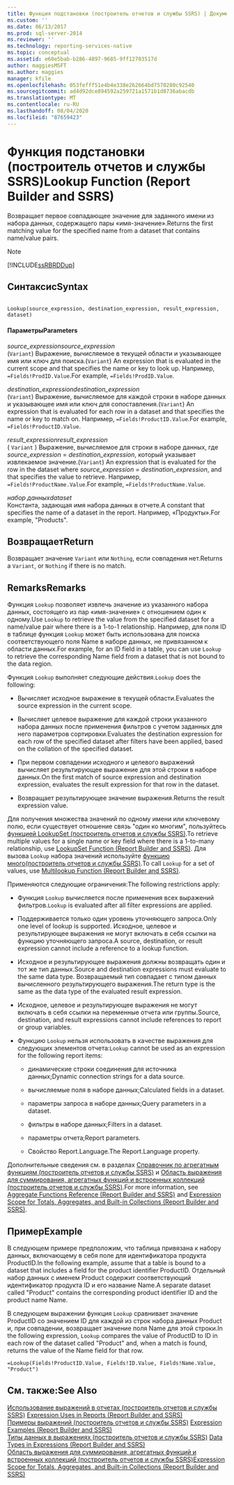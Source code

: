 ```yaml
---
title: Функция подстановки (построитель отчетов и службы SSRS) | Документы Майкрософт
ms.custom: ''
ms.date: 06/13/2017
ms.prod: sql-server-2014
ms.reviewer: ''
ms.technology: reporting-services-native
ms.topic: conceptual
ms.assetid: e60e5bab-b286-4897-9685-9ff12703517d
author: maggiesMSFT
ms.author: maggies
manager: kfile
ms.openlocfilehash: 053fefff51e4b4e338e262664bd7570280c92540
ms.sourcegitcommit: ad4d92dce894592a259721a1571b1d8736abacdb
ms.translationtype: MT
ms.contentlocale: ru-RU
ms.lasthandoff: 08/04/2020
ms.locfileid: "87659423"
---
```

# <a name="lookup-function-report-builder-and-ssrs"></a><span data-ttu-id="d9685-102">Функция подстановки (построитель отчетов и службы SSRS)</span><span class="sxs-lookup"><span data-stu-id="d9685-102">Lookup Function (Report Builder and SSRS)</span></span>
  <span data-ttu-id="d9685-103">Возвращает первое совпадающее значение для заданного имени из набора данных, содержащего пары «имя-значение».</span><span class="sxs-lookup"><span data-stu-id="d9685-103">Returns the first matching value for the specified name from a dataset that contains name/value pairs.</span></span>  
  
> [!NOTE]  
>  [!INCLUDE[ssRBRDDup](../../includes/ssrbrddup-md.md)]  
  
## <a name="syntax"></a><span data-ttu-id="d9685-104">Синтаксис</span><span class="sxs-lookup"><span data-stu-id="d9685-104">Syntax</span></span>  
  
```  
  
Lookup(source_expression, destination_expression, result_expression, dataset)  
```  
  
#### <a name="parameters"></a><span data-ttu-id="d9685-105">Параметры</span><span class="sxs-lookup"><span data-stu-id="d9685-105">Parameters</span></span>  
 <span data-ttu-id="d9685-106">*source_expression*</span><span class="sxs-lookup"><span data-stu-id="d9685-106">*source_expression*</span></span>  
 <span data-ttu-id="d9685-107">(`Variant`) Выражение, вычисляемое в текущей области и указывающее имя или ключ для поиска.</span><span class="sxs-lookup"><span data-stu-id="d9685-107">(`Variant`) An expression that is evaluated in the current scope and that specifies the name or key to look up.</span></span> <span data-ttu-id="d9685-108">Например, `=Fields!ProdID.Value`.</span><span class="sxs-lookup"><span data-stu-id="d9685-108">For example, `=Fields!ProdID.Value`.</span></span>  
  
 <span data-ttu-id="d9685-109">*destination_expression*</span><span class="sxs-lookup"><span data-stu-id="d9685-109">*destination_expression*</span></span>  
 <span data-ttu-id="d9685-110">(`Variant`) Выражение, вычисляемое для каждой строки в наборе данных и указывающее имя или ключ для сопоставления.</span><span class="sxs-lookup"><span data-stu-id="d9685-110">(`Variant`) An expression that is evaluated for each row in a dataset and that specifies the name or key to match on.</span></span> <span data-ttu-id="d9685-111">Например, `=Fields!ProductID.Value`.</span><span class="sxs-lookup"><span data-stu-id="d9685-111">For example, `=Fields!ProductID.Value`.</span></span>  
  
 <span data-ttu-id="d9685-112">*result_expression*</span><span class="sxs-lookup"><span data-stu-id="d9685-112">*result_expression*</span></span>  
 <span data-ttu-id="d9685-113">( `Variant` ) Выражение, вычисляемое для строки в наборе данных, где *source_expression*  =  *destination_expression*, который указывает извлекаемое значение.</span><span class="sxs-lookup"><span data-stu-id="d9685-113">(`Variant`) An expression that is evaluated for the row in the dataset where *source_expression* = *destination_expression*, and that specifies the value to retrieve.</span></span> <span data-ttu-id="d9685-114">Например, `=Fields!ProductName.Value`.</span><span class="sxs-lookup"><span data-stu-id="d9685-114">For example, `=Fields!ProductName.Value`.</span></span>  
  
 <span data-ttu-id="d9685-115">*набор данных*</span><span class="sxs-lookup"><span data-stu-id="d9685-115">*dataset*</span></span>  
 <span data-ttu-id="d9685-116">Константа, задающая имя набора данных в отчете.</span><span class="sxs-lookup"><span data-stu-id="d9685-116">A constant that specifies the name of a dataset in the report.</span></span> <span data-ttu-id="d9685-117">Например, «Продукты».</span><span class="sxs-lookup"><span data-stu-id="d9685-117">For example, "Products".</span></span>  
  
## <a name="return"></a><span data-ttu-id="d9685-118">Возвращает</span><span class="sxs-lookup"><span data-stu-id="d9685-118">Return</span></span>  
 <span data-ttu-id="d9685-119">Возвращает значение `Variant` или `Nothing`, если совпадения нет.</span><span class="sxs-lookup"><span data-stu-id="d9685-119">Returns a `Variant`, or `Nothing` if there is no match.</span></span>  
  
## <a name="remarks"></a><span data-ttu-id="d9685-120">Remarks</span><span class="sxs-lookup"><span data-stu-id="d9685-120">Remarks</span></span>  
 <span data-ttu-id="d9685-121">Функция `Lookup` позволяет извлечь значение из указанного набора данных, состоящего из пар «имя-значение» с отношением один к одному.</span><span class="sxs-lookup"><span data-stu-id="d9685-121">Use `Lookup` to retrieve the value from the specified dataset for a name/value pair where there is a 1-to-1 relationship.</span></span> <span data-ttu-id="d9685-122">Например, для поля ID в таблице функция `Lookup` может быть использована для поиска соответствующего поля Name в наборе данных, не привязанном к области данных.</span><span class="sxs-lookup"><span data-stu-id="d9685-122">For example, for an ID field in a table, you can use `Lookup` to retrieve the corresponding Name field from a dataset that is not bound to the data region.</span></span>  
  
 <span data-ttu-id="d9685-123">Функция `Lookup` выполняет следующие действия.</span><span class="sxs-lookup"><span data-stu-id="d9685-123">`Lookup` does the following:</span></span>  
  
-   <span data-ttu-id="d9685-124">Вычисляет исходное выражение в текущей области.</span><span class="sxs-lookup"><span data-stu-id="d9685-124">Evaluates the source expression in the current scope.</span></span>  
  
-   <span data-ttu-id="d9685-125">Вычисляет целевое выражение для каждой строки указанного набора данных после применения фильтров с учетом заданных для него параметров сортировки.</span><span class="sxs-lookup"><span data-stu-id="d9685-125">Evaluates the destination expression for each row of the specified dataset after filters have been applied, based on the collation of the specified dataset.</span></span>  
  
-   <span data-ttu-id="d9685-126">При первом совпадении исходного и целевого выражений вычисляет результирующее выражение для этой строки в наборе данных.</span><span class="sxs-lookup"><span data-stu-id="d9685-126">On the first match of source expression and destination expression, evaluates the result expression for that row in the dataset.</span></span>  
  
-   <span data-ttu-id="d9685-127">Возвращает результирующее значение выражения.</span><span class="sxs-lookup"><span data-stu-id="d9685-127">Returns the result expression value.</span></span>  
  
 <span data-ttu-id="d9685-128">Для получения множества значений по одному имени или ключевому полю, если существует отношение связь "один ко многим", пользуйтесь [функцией LookupSet (построитель отчетов и службы SSRS)](report-builder-functions-lookupset-function.md).</span><span class="sxs-lookup"><span data-stu-id="d9685-128">To retrieve multiple values for a single name or key field where there is a 1-to-many relationship, use [LookupSet Function &#40;Report Builder and SSRS&#41;](report-builder-functions-lookupset-function.md).</span></span> <span data-ttu-id="d9685-129">Для вызова `Lookup` набора значений используйте [функцию много&#40;построитель отчетов и службы SSRS&#41;](report-builder-functions-lookup-function.md).</span><span class="sxs-lookup"><span data-stu-id="d9685-129">To call `Lookup` for a set of values, use [Multilookup Function &#40;Report Builder and SSRS&#41;](report-builder-functions-lookup-function.md).</span></span>  
  
 <span data-ttu-id="d9685-130">Применяются следующие ограничения:</span><span class="sxs-lookup"><span data-stu-id="d9685-130">The following restrictions apply:</span></span>  
  
-   <span data-ttu-id="d9685-131">Функция `Lookup` вычисляется после применения всех выражений фильтров.</span><span class="sxs-lookup"><span data-stu-id="d9685-131">`Lookup` is evaluated after all filter expressions are applied.</span></span>  
  
-   <span data-ttu-id="d9685-132">Поддерживается только один уровень уточняющего запроса.</span><span class="sxs-lookup"><span data-stu-id="d9685-132">Only one level of lookup is supported.</span></span> <span data-ttu-id="d9685-133">Исходное, целевое и результирующее выражения не могут включать в себя ссылки на функцию уточняющего запроса.</span><span class="sxs-lookup"><span data-stu-id="d9685-133">A source, destination, or result expression cannot include a reference to a lookup function.</span></span>  
  
-   <span data-ttu-id="d9685-134">Исходное и результирующее выражения должны возвращать один и тот же тип данных.</span><span class="sxs-lookup"><span data-stu-id="d9685-134">Source and destination expressions must evaluate to the same data type.</span></span> <span data-ttu-id="d9685-135">Возвращаемый тип совпадает с типом данных вычисленного результирующего выражения.</span><span class="sxs-lookup"><span data-stu-id="d9685-135">The return type is the same as the data type of the evaluated result expression.</span></span>  
  
-   <span data-ttu-id="d9685-136">Исходное, целевое и результирующее выражения не могут включать в себя ссылки на переменные отчета или группы.</span><span class="sxs-lookup"><span data-stu-id="d9685-136">Source, destination, and result expressions cannot include references to report or group variables.</span></span>  
  
-   <span data-ttu-id="d9685-137">Функцию `Lookup` нельзя использовать в качестве выражения для следующих элементов отчета:</span><span class="sxs-lookup"><span data-stu-id="d9685-137">`Lookup` cannot be used as an expression for the following report items:</span></span>  
  
    -   <span data-ttu-id="d9685-138">динамические строки соединения для источника данных;</span><span class="sxs-lookup"><span data-stu-id="d9685-138">Dynamic connection strings for a data source.</span></span>  
  
    -   <span data-ttu-id="d9685-139">вычисляемые поля в наборе данных;</span><span class="sxs-lookup"><span data-stu-id="d9685-139">Calculated fields in a dataset.</span></span>  
  
    -   <span data-ttu-id="d9685-140">параметры запроса в наборе данных;</span><span class="sxs-lookup"><span data-stu-id="d9685-140">Query parameters in a dataset.</span></span>  
  
    -   <span data-ttu-id="d9685-141">фильтры в наборе данных;</span><span class="sxs-lookup"><span data-stu-id="d9685-141">Filters in a dataset.</span></span>  
  
    -   <span data-ttu-id="d9685-142">параметры отчета;</span><span class="sxs-lookup"><span data-stu-id="d9685-142">Report parameters.</span></span>  
  
    -   <span data-ttu-id="d9685-143">Свойство Report.Language.</span><span class="sxs-lookup"><span data-stu-id="d9685-143">The Report.Language property.</span></span>  
  
 <span data-ttu-id="d9685-144">Дополнительные сведения см. в разделах [Справочник по агрегатным функциям (построитель отчетов и службы SSRS)](report-builder-functions-aggregate-functions-reference.md) и [Область выражения для суммирования, агрегатных функций и встроенных коллекций (построитель отчетов и службы SSRS)](expression-scope-for-totals-aggregates-and-built-in-collections.md).</span><span class="sxs-lookup"><span data-stu-id="d9685-144">For more information, see [Aggregate Functions Reference &#40;Report Builder and SSRS&#41;](report-builder-functions-aggregate-functions-reference.md) and [Expression Scope for Totals, Aggregates, and Built-in Collections &#40;Report Builder and SSRS&#41;](expression-scope-for-totals-aggregates-and-built-in-collections.md).</span></span>  
  
## <a name="example"></a><span data-ttu-id="d9685-145">Пример</span><span class="sxs-lookup"><span data-stu-id="d9685-145">Example</span></span>  
 <span data-ttu-id="d9685-146">В следующем примере предположим, что таблица привязана к набору данных, включающему в себя поле для идентификатора продукта ProductID.</span><span class="sxs-lookup"><span data-stu-id="d9685-146">In the following example, assume that a table is bound to a dataset that includes a field for the product identifier ProductID.</span></span> <span data-ttu-id="d9685-147">Отдельный набор данных с именем Product содержит соответствующий идентификатор продукта ID и его название Name.</span><span class="sxs-lookup"><span data-stu-id="d9685-147">A separate dataset called "Product" contains the corresponding product identifier ID and the product name Name.</span></span>  
  
 <span data-ttu-id="d9685-148">В следующем выражении функция `Lookup` сравнивает значение ProductID со значением ID для каждой из строк набора данных Product и, при совпадении, возвращает значение поля Name для этой строки.</span><span class="sxs-lookup"><span data-stu-id="d9685-148">In the following expression, `Lookup` compares the value of ProductID to ID in each row of the dataset called "Product" and, when a match is found, returns the value of the Name field for that row.</span></span>  
  
```  
=Lookup(Fields!ProductID.Value, Fields!ID.Value, Fields!Name.Value, "Product")  
```  
  
## <a name="see-also"></a><span data-ttu-id="d9685-149">См. также:</span><span class="sxs-lookup"><span data-stu-id="d9685-149">See Also</span></span>  
 <span data-ttu-id="d9685-150">[Использование выражений в отчетах (построитель отчетов и службы SSRS)](expression-uses-in-reports-report-builder-and-ssrs.md) </span><span class="sxs-lookup"><span data-stu-id="d9685-150">[Expression Uses in Reports &#40;Report Builder and SSRS&#41;](expression-uses-in-reports-report-builder-and-ssrs.md) </span></span>  
 <span data-ttu-id="d9685-151">[Примеры выражений (построитель отчетов и службы SSRS)](expression-examples-report-builder-and-ssrs.md) </span><span class="sxs-lookup"><span data-stu-id="d9685-151">[Expression Examples &#40;Report Builder and SSRS&#41;](expression-examples-report-builder-and-ssrs.md) </span></span>  
 <span data-ttu-id="d9685-152">[Типы данных в выражениях (построитель отчетов и службы SSRS)](expressions-report-builder-and-ssrs.md) </span><span class="sxs-lookup"><span data-stu-id="d9685-152">[Data Types in Expressions &#40;Report Builder and SSRS&#41;](expressions-report-builder-and-ssrs.md) </span></span>  
 [<span data-ttu-id="d9685-153">Область выражения для суммирования, агрегатных функций и встроенных коллекций (построитель отчетов и службы SSRS)</span><span class="sxs-lookup"><span data-stu-id="d9685-153">Expression Scope for Totals, Aggregates, and Built-in Collections &#40;Report Builder and SSRS&#41;</span></span>](expression-scope-for-totals-aggregates-and-built-in-collections.md)  
  
  
